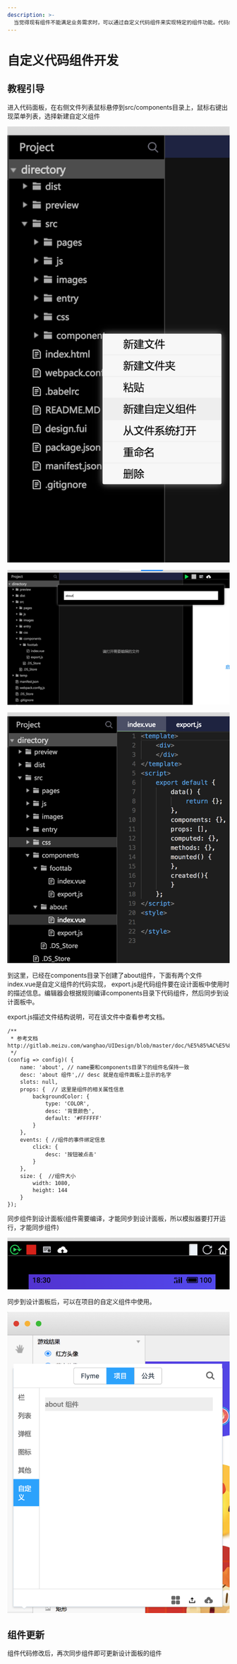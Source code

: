 ```yaml
---
description: >-
  当觉得现有组件不能满足业务需求时，可以通过自定义代码组件来实现特定的组件功能。代码组件可以直接在编辑器设计面板使用，实现了代码到设计，设计到代码的无缝融合。下面让我们学习使用吧。
---
```


# 自定义代码组件开发

## 教程引导

进入代码面板，在右侧文件列表鼠标悬停到src/components目录上，鼠标右键出现菜单列表，选择新建自定义组件

![components&#x76EE;&#x5F55;&#x53F3;&#x952E;&#x83DC;&#x5355;](.gitbook/assets/ping-mu-kuai-zhao-20180716-shang-wu-9.49.57.png)



![&#x8F93;&#x5165;&#x65B0;&#x7EC4;&#x4EF6;&#x540D;](.gitbook/assets/new_component%20%282%29.png)

![&#x521B;&#x5EFA;&#x7EC4;&#x4EF6;](.gitbook/assets/ping-mu-kuai-zhao-20180716-shang-wu-9.56.04%20%282%29.png)

到这里，已经在components目录下创建了about组件，下面有两个文件index.vue是自定义组件的代码实现， export.js是代码组件要在设计面板中使用时的描述信息。编辑器会根据规则编译components目录下代码组件，然后同步到设计面板中。

export.js描述文件结构说明，可在该文件中查看参考文档。

```text
/**
 * 参考文档 http://gitlab.meizu.com/wanghao/UIDesign/blob/master/doc/%E5%85%AC%E5%85%B1%E7%BB%84%E4%BB%B6%E7%BB%93%E6%9E%84%E6%8F%8F%E8%BF%B0%E5%8D%8F%E8%AE%AE.MD
 */
(config => config)( {
	name: 'about', // name要和components目录下的组件名保持一致
	desc: 'about 组件',// desc 就是在组件面板上显示的名字
	slots: null,
	props: {  // 这里是组件的相关属性信息
		backgroundColor: {
			type: 'COLOR',
			desc: '背景颜色',
			default: '#FFFFFF'
		}
	},
	events: { //组件的事件绑定信息
		click: {
			desc: '按钮被点击'
		}
	},
	size: {  //组件大小
		width: 1080,
		height: 144
	}
});

```

同步组件到设计面板\(组件需要编译，才能同步到设计面板，所以模拟器要打开运行，才能同步组件\)

![](.gitbook/assets/ping-mu-kuai-zhao-20180716-shang-wu-10.22.42%20%281%29.png)

同步到设计面板后，可以在项目的自定义组件中使用。

![about&#x7EC4;&#x4EF6;](.gitbook/assets/ping-mu-kuai-zhao-20180716-shang-wu-10.22.15%20%281%29.png)

## 组件更新

组件代码修改后，再次同步组件即可更新设计面板的组件

## 



